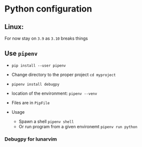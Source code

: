 # Python configuration

## Linux:
For now stay on `3.9` as `3.10` breaks things

## Use `pipenv`

* `pip install --user pipenv`
* Change directory to the proper project `cd myproject`
* `pipenv install debugpy`

* location of the environment: `pipenv --venv`
* Files are in `PipFile`
* Usage
  - Spawn a shell `pipenv shell`
  - Or run program from a given environemt `pipenv run python`

### Debugpy for lunarvim

